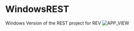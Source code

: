 # WindowsREST
Windows Version of the REST project for REV
![APP_VIEW](https://user-images.githubusercontent.com/75676396/216796572-c99d44b3-dc89-444d-aa93-273b85a21d24.png)
